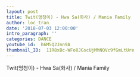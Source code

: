 ```yaml
---
layout: post
title: Twit(멍청이) - Hwa Sa(화사) / Mania Family
author: loc_tran
date: '2018-07-03 12:00:00'
intro_paragraph: ''
categories: DANCE
youtube_id:  h6M5Q2Jnn9A
thumbnail_ID:  11R8xBc-WFo8JGscUjMhNQVc9fGmLtUre
---
```

Twit(멍청이) - Hwa Sa(화사) / Mania Family
